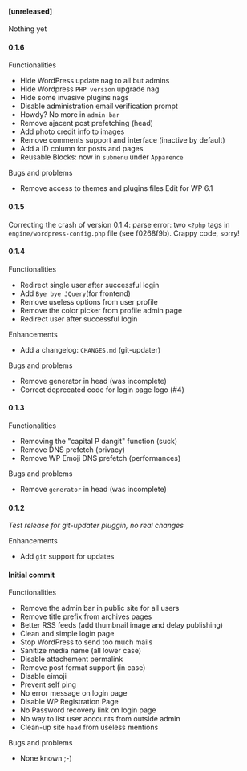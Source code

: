 #### [unreleased]

Nothing yet

#### 0.1.6

Functionalities
* Hide WordPress update nag to all but admins
* Hide Wordpress `PHP version` upgrade nag
* Hide some invasive plugins nags
* Disable administration email verification prompt
* Howdy? No more in `admin bar`
* Remove ajacent post prefetching (head)
* Add photo credit info to images
* Remove comments support and interface (inactive by default)
* Add a ID column for posts and pages
* Reusable Blocks: now in `submenu` under `Apparence`

Bugs and problems
* Remove access to themes and plugins files Edit for WP 6.1 

#### 0.1.5

Correcting the crash of version 0.1.4: parse error: two `<?php` tags in `engine/wordpress-config.php` file (see f0268f9b). Crappy code, sorry!

#### 0.1.4
Functionalities
* Redirect single user after successful login
* Add `Bye bye JQuery`(for frontend) 
* Remove useless options from user profile
* Remove the color picker from profile admin page
* Redirect user after successful login  

Enhancements
* Add a changelog: `CHANGES.md` (git-updater)

Bugs and problems
* Remove generator in head (was incomplete)
* Correct deprecated code for login page logo (#4)

#### 0.1.3

Functionalities
* Removing the "capital P dangit" function (suck)
* Remove DNS prefetch (privacy)
* Remove WP Emoji DNS prefetch (performances)

Bugs and problems
* Remove `generator` in head (was incomplete)

#### 0.1.2
_Test release for git-updater pluggin, no real changes_

Enhancements
* Add `git` support for updates

#### Initial commit

Functionalities
* Remove the admin bar in public site for all users
* Remove title prefix from archives pages
* Better RSS feeds (add thumbnail image and delay publishing)
* Clean and simple login page
* Stop WordPress to send too much mails
* Sanitize media name (all lower case)
* Disable attachement permalink
* Remove post format support (in case)
* Disable eimoji
* Prevent self ping
* No error message on login page
* Disable WP Registration Page
* No Password recovery link on login page
* No way to list user accounts from outside admin
* Clean-up site `head` from useless mentions

Bugs and problems
* None known ;-)
